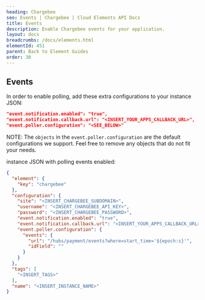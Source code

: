 ```yaml
---
heading: Chargebee
seo: Events | Chargebee | Cloud Elements API Docs
title: Events
description: Enable Chargebee events for your application.
layout: docs
breadcrumbs: /docs/elements.html
elementId: 451
parent: Back to Element Guides
order: 30
---
```


## Events

In order to enable polling, add these extra configurations to your instance JSON:

```JSON
"event.notification.enabled": "true",
"event.notification.callback.url": "<INSERT_YOUR_APPS_CALLBACK_URL>",
"event.poller.configuration": "<SEE_BELOW>"
```

NOTE: The `objects` in the `event.poller.configuration` are the default configurations we support.  Feel free to remove any objects that do not fit your needs.

instance JSON with polling events enabled:

```json
{
  "element": {
    "key": "chargebee"
  },
  "configuration": {
    "site": "<INSERT_CHARGEBEE_SUBDOMAIN>",
    "username": "<INSERT_CHARGEBEE_API_KEY>",
    "password": "<INSERT_CHARGEBEE_PASSWORD>",
    "event.notification.enabled": "true",
    "event.notification.callback.url": "<INSERT_YOUR_APPS_CALLBACK_URL>",
    "event.poller.configuration": {
      "events": {
        "url": "/hubs/payment/events?where=start_time='${epoch:s}'",
        "idField": ""
      }
    }
  },
  "tags": [
    "<INSERT_TAGS>"
  ],
  "name": "<INSERT_INSTANCE_NAME>"
}
```
